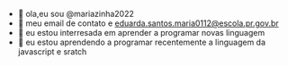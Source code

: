 - 👋 ola,eu sou @mariazinha2022
- 👀 meu email de contato e eduarda.santos.maria0112@escola.pr.gov.br
- 🌱 eu estou interresada em aprender a programar novas linguagem 
- 💞️ eu estou aprendendo a programar recentemente a linguagem da javascript e sratch
